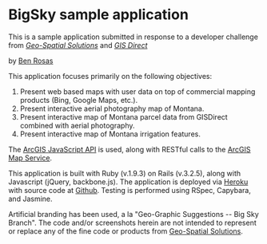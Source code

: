 # BigSky sample application

This is a sample application submitted in response to a developer challenge from
[*Geo-Spatial Solutions*](http://geospatialsolutions.com) and [*GIS Direct*](http://gisdirect.com)

by [Ben Rosas](http://github.com/ballPointPenguin)

This application focuses primarily on the following objectives:
1. Present web based maps with user data on top of commercial mapping products (Bing, Google Maps, etc.). 
2. Present interactive aerial photography map of Montana. 
3. Present interactive map of Montana parcel data from GISDirect combined with aerial photography. 
4. Present interactive map of Montana irrigation features. 

The [ArcGIS JavaScript API](http://help.arcgis.com/en/webapi/javascript/arcgis) is used,
along with RESTful calls to the [ArcGIS Map Service](http://resources.esri.com/help/9.3/arcgisserver/apis/rest/index.html).

This application is built with Ruby (v.1.9.3) on Rails (v.3.2.5), along with Javascript (jQuery, backbone.js).
The application is deployed via [Heroku](http://ggs-bigsky.herokuapp.com) with source code at [Github](http://www.github.com/ballPointPenguin/bigsky).
Testing is performed using RSpec, Capybara, and Jasmine.

Artificial branding has been used, a la "Geo-Graphic Suggestions -- Big Sky Branch".
The code and/or screenshots herein are not intended to represent or replace
any of the fine code or products from [Geo-Spatial Solutions](http://geospatialsolutions.com).
